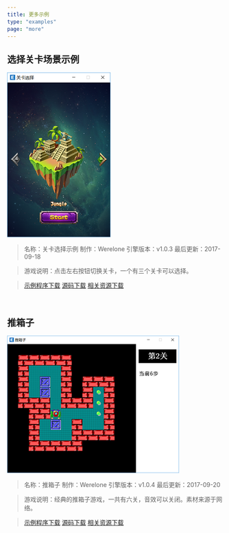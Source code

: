 ```yaml
---
title: 更多示例
type: "examples"
page: "more"
---
```


## 选择关卡场景示例

![](LevelSelectScene.png)

> 名称：关卡选择示例
> 制作：Werelone
> 引擎版本：v1.0.3
> 最后更新：2017-09-18

> 游戏说明：点击左右按钮切换关卡，一个有三个关卡可以选择。

> [示例程序下载](/dist/examples/LevelSelectExample/LevelSelectExample.zip)
> [源码下载](/dist/examples/LevelSelectExample/LevelSelectExample-src.zip)
> [相关资源下载](/dist/examples/LevelSelectExample/res.zip)


<br/>

## 推箱子

![](PushBox.png)

> 名称：推箱子
> 制作：Werelone
> 引擎版本：v1.0.4
> 最后更新：2017-09-20

> 游戏说明：经典的推箱子游戏，一共有六关，音效可以关闭。素材来源于网络。

> [示例程序下载](/dist/examples/PushBox/PushBox.zip)
> [源码下载](/dist/examples/PushBox/PushBox-src.zip)
> [相关资源下载](/dist/examples/PushBox/res.zip)


<br/>